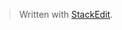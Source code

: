 


> Written with [StackEdit](https://stackedit.io/).
<!--stackedit_data:
eyJwcm9wZXJ0aWVzIjoidGl0bGU6IEJlYWNoIFRob3VnaHRzXG
5hdXRob3I6IFJpYW5cbnRhZ3M6ICdCZWFjaCwgcmVzdCwgcmVs
YXhhdGlvbidcbmNhdGVnb3JpZXM6IFBlcnNvbmFsXG5leHRlbn
Npb25zOlxuICBwcmVzZXQ6IHplcm9cbiIsImhpc3RvcnkiOlst
MjAwMDM0OTkwNCwxMjY3MDExNTcxXX0=
-->